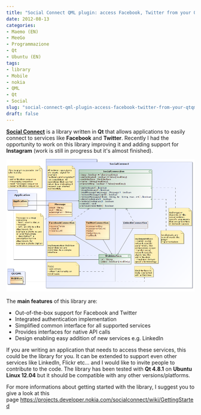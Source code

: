 ```yaml
---
title: "Social Connect QML plugin: access Facebook, Twitter from your Qt/QML applications"
date: 2012-08-13
categories: 
- Maemo (EN)
- MeeGo
- Programmazione
- Qt
- Ubuntu (EN)
tags: 
- library
- Mobile
- nokia
- QML
- Qt
- Social
slug: "social-connect-qml-plugin-access-facebook-twitter-from-your-qtqml-applications"
draft: false
---
```


[**Social Connect**](https://projects.developer.nokia.com/socialconnect)
is a library written in **Qt** that allows applications to easily
connect to services like **Facebook** and **Twitter**. Recently I had
the opportunity to work on this library improving it and adding support
for **Instagram** (work is still in progress but it's almost finished).

[![social connect](SocialConnect.png)](SocialConnect.png)

The **main features** of this library are:

- Out-of-the-box support for Facebook and Twitter
- Integrated authentication implementation
- Simplified common interface for all supported services
- Provides interfaces for native API calls
- Design enabling easy addition of new services e.g. LinkedIn

If you are writing an application that needs to access these services,
this could be the library for you. It can be extended to support even
other services like LinkedIn, Flickr etc... and I would like to invite
people to contribute to the code. The library has been tested with **Qt
4.8.1** on **Ubuntu Linux 12.04** but it should be compatible with any
other versions/platforms.

For more informations about getting started with the library, I suggest
you to give a look at this
page <https://projects.developer.nokia.com/socialconnect/wiki/GettingStarted>

